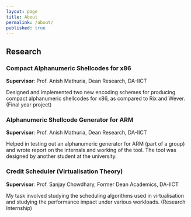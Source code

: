 ```yaml
---
layout: page
title: About
permalink: /about/
published: true
---
```


## Research
### Compact Alphanumeric Shellcodes for x86
**Supervisor**: Prof. Anish Mathuria, Dean Research, DA-IICT

Designed and implemented two new encoding schemes for producing compact alphanumeric shellcodes for x86, as compared to Rix and Wever. (Final year project)

### Alphanumeric Shellcode Generator for ARM
**Supervisor**: Prof. Anish Mathuria, Dean Research, DA-IICT

Helped in testing out an alphanumeric generator for ARM (part of a group) and wrote report on the internals and working of the tool. The tool was designed by another student at the university.

### Credit Scheduler (Virtualisation Theory)
**Supervisor**: Prof. Sanjay Chowdhary, Former Dean Academics, DA-IICT

My task involved studying the scheduling algorithms used in virtualisation and studying the performance impact under various workloads. (Research Internship)
